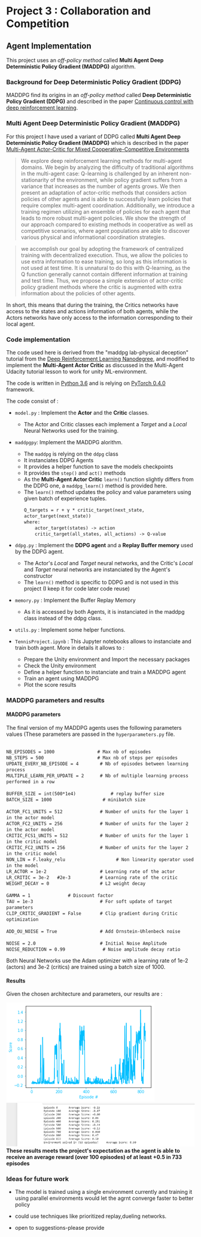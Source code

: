 # Project 3 : Collaboration and Competition

## Agent Implementation

This project uses an *off-policy method* called **Multi Agent Deep Deterministic Policy Gradient (MADDPG)** algorithm.

### Background for Deep Deterministic Policy Gradient (DDPG)

MADDPG find its origins in an *off-policy method* called **Deep Deterministic Policy Gradient (DDPG)** and described in the paper [Continuous control with deep reinforcement learning](https://arxiv.org/abs/1509.02971). 

### Multi Agent Deep Deterministic Policy Gradient (MADDPG)

For this project I have used a variant of DDPG called **Multi Agent Deep Deterministic Policy Gradient (MADDPG)** which is  described in the paper [Multi-Agent Actor-Critic for Mixed Cooperative-Competitive Environments](https://arxiv.org/abs/1706.02275)

> We explore deep reinforcement learning methods for multi-agent domains. We begin by analyzing the difficulty of traditional algorithms in the multi-agent case: Q-learning is challenged by an inherent non-stationarity of the environment, while policy gradient suffers from a variance that increases as the number of agents grows. We then present an adaptation of actor-critic methods that considers action policies of other agents and is able to successfully learn policies that require complex multi-agent coordination. Additionally, we introduce a training regimen utilizing an ensemble of policies for each agent that leads to more robust multi-agent policies. We show the strength of our approach compared to existing methods in cooperative as well as competitive scenarios, where agent populations are able to discover various physical and informational coordination strategies.

> we accomplish our goal by adopting the framework of centralized training with
decentralized execution. Thus, we allow the policies to use extra information to ease training, so
long as this information is not used at test time. It is unnatural to do this with Q-learning, as the Q
function generally cannot contain different information at training and test time. Thus, we propose
a simple extension of actor-critic policy gradient methods where the critic is augmented with extra
information about the policies of other agents.

In short, this means that during the training, the Critics networks have access to the states and actions information of both agents, while the Actors networks have only access to the information corresponding to their local agent.

### Code implementation

The code used here is derived from the "maddpg lab-physical deception" tutorial from the [Deep Reinforcement Learning Nanodegree](https://www.udacity.com/course/deep-reinforcement-learning-nanodegree--nd893), and modified to implement the **Multi-Agent Actor Critic**  as discussed in the Multi-Agent Udacity tutorial lesson to work for unity ML-environment.

The code is written in [Python 3.6](https://www.python.org/downloads/release/python-360/) and is relying on [PyTorch 0.4.0](https://pytorch.org/docs/0.4.0/) framework.

The code consist of :

- `model.py` : Implement the **Actor** and the **Critic** classes.
    - The Actor and Critic classes each implement a *Target* and a *Local* Neural Networks used for the training.

- `maddpgpy`: Implement the MADDPG alorithm. 
  - The `maddpg` is relying on the `ddpg` class
   - It instanciates DDPG Agents
   - It provides a helper function to save the models checkpoints
   - It provides the `step()` and `act()` methods
   - As the **Multi-Agent Actor Critic** `learn()` function slightly differs from the DDPG one, a `maddpg_learn()` method is provided here.
    - The `learn()` method updates the policy and value parameters using given batch of experience tuples.
        ```
        Q_targets = r + γ * critic_target(next_state, actor_target(next_state))
        where:
            actor_target(states) -> action
            critic_target(all_states, all_actions) -> Q-value
        ```  
    
- `ddpg.py` : Implement the **DDPG agent** and a **Replay Buffer memory** used by the DDPG agent.
    - The Actor's *Local* and *Target* neural networks, and the Critic's *Local* and *Target* neural networks are instanciated by the Agent's constructor
    - The `learn()` method is specific to DDPG and is not used in this project (I keep it for code later code reuse)
  
- `memory.py` : Implement the Buffer Replay Memory
    - As it is accessed by both Agents, it is instanciated in the maddpg class instead of the ddpg class.
    
- `utils.py` : Implement some helper functions.

- `TennisProject.ipynb` : This Jupyter notebooks allows to instanciate and train both agent. More in details it allows to :
  - Prepare the Unity environment and Import the necessary packages 
  - Check the Unity environment
  - Define a helper function to instanciate and train a MADDPG agent
  - Train an agent using MADDPG 
  - Plot the score results

### MADDPG parameters and results


#### MADDPG parameters

The final version of my MADDPG agents uses the following parameters values (These parameters are passed in the `hyperparameters.py`  file.

```

NB_EPISODES = 1000                # Max nb of episodes
NB_STEPS = 500                    # Max nb of steps per episodes 
UPDATE_EVERY_NB_EPISODE = 4        # Nb of episodes between learning process
MULTIPLE_LEARN_PER_UPDATE = 2      # Nb of multiple learning process performed in a row

BUFFER_SIZE = int(500*1e4)             # replay buffer size
BATCH_SIZE = 1000                   # minibatch size

ACTOR_FC1_UNITS = 512              # Number of units for the layer 1 in the actor model
ACTOR_FC2_UNITS = 256              # Number of units for the layer 2 in the actor model
CRITIC_FCS1_UNITS = 512            # Number of units for the layer 1 in the critic model
CRITIC_FC2_UNITS = 256             # Number of units for the layer 2 in the critic model
NON_LIN = F.leaky_relu                   # Non linearity operator used in the model
LR_ACTOR = 1e-2                    # Learning rate of the actor 
LR_CRITIC = 3e-2   #2e-3           # Learning rate of the critic
WEIGHT_DECAY = 0                   # L2 weight decay

GAMMA = 1              # Discount factor
TAU = 1e-3                         # For soft update of target parameters
CLIP_CRITIC_GRADIENT = False       # Clip gradient during Critic optimization

ADD_OU_NOISE = True                # Add Ornstein-Uhlenbeck noise

NOISE = 2.0                        # Initial Noise Amplitude 
NOISE_REDUCTION = 0.99              # Noise amplitude decay ratio
```
            

Both Neural Networks use the Adam optimizer with a learning rate of 1e-2 (actors) and 3e-2 (critics) are trained using a batch size of 1000.

#### Results

Given the chosen architecture and parameters, our results are :

![Training results](images_for_markdown/Results.png)
![average scores](images_for_markdown/scores.png)
**These results meets the project's expectation as the agent is able to receive an average reward (over 100 episodes) of at least +0.5 in 733 episodes** 


### Ideas for future work
 
 - The model is trained using a single environment currently and training it using parallel environments would let the agrnt converge faster to better policy

- could use techniques like prioritized replay,dueling networks.

- open to suggestions-please provide 
